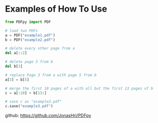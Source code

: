 # Examples of How To Use

```python
from PDFpy import PDF

# load two PDFs
a = PDF("example1.pdf")
b = PDF("example2.pdf")

# delete every other page from a
del a[::2]

# delete page 3 from b
del b[3]

# replace Page 3 from a with page 5 from b
a[3] = b[5]

# merge the first 10 pages of a with all but the first 13 pages of b
c = a[:10] + b[13:]

# save c as "example3.pdf"
c.save("example3.pdf")
```


github: https://github.com/JonasHri/PDFpy
